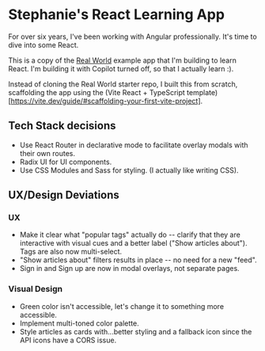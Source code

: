 # Stephanie's React Learning App

For over six years, I've been working with Angular professionally. It's time to dive into some React.

This is a copy of the [Real World](https://github.com/gothinkster/realworld) example app that I'm building to learn React. I'm building it with Copilot turned off, so that I actually learn :).

Instead of cloning the Real World starter repo, I built this from scratch, scaffolding the app using the (Vite React + TypeScript template)[https://vite.dev/guide/#scaffolding-your-first-vite-project].

## Tech Stack decisions

- Use React Router in declarative mode to facilitate overlay modals with their own routes.
- Radix UI for UI components.
- Use CSS Modules and Sass for styling. (I actually like writing CSS).

## UX/Design Deviations

### UX

- Make it clear what "popular tags" actually do -- clarify that they are interactive with visual cues and a better label ("Show articles about"). Tags are also now multi-select.
- "Show articles about" filters results in place -- no need for a new "feed".
- Sign in and Sign up are now in modal overlays, not separate pages.

### Visual Design

- Green color isn't accessible, let's change it to something more accessible.
- Implement multi-toned color palette.
- Style articles as cards with...better styling and a fallback icon since the API icons have a CORS issue.
